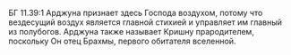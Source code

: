 БГ 11.39:1	Арджуна признает здесь Господа воздухом, потому что вездесущий воздух является главной стихией и управляет им главный из полубогов. Арджуна также называет Кришну прародителем, поскольку Он отец Брахмы, первого обитателя вселенной.